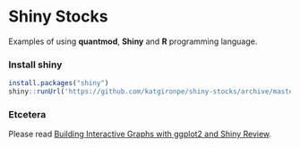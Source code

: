 # Shiny Stocks

Examples of using **quantmod**, **Shiny** and **R** programming language.

### Install shiny

```r
install.packages("shiny")
shiny::runUrl('https://github.com/katgironpe/shiny-stocks/archive/master.zip')
```

### Etcetera

Please read <a href="http://c.kat.pe/building-interactive-graphs-with-ggplot2-and-shiny-review" target="_blank">Building Interactive Graphs with ggplot2 and Shiny Review</a>. 
